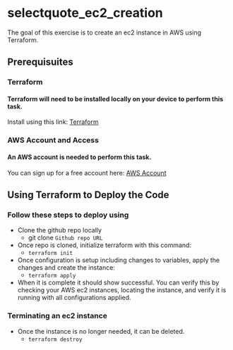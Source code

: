 # selectquote_ec2_creation

The goal of this exercise is to create an ec2 instance in AWS using Terraform.

## Prerequisuites

### Terraform

#### Terraform will need to be installed locally on your device to perform this task.

Install using this link: [Terraform](https://learn.hashicorp.com/tutorials/terraform/install-cli)


### AWS Account and Access

#### An AWS account is needed to perform this task. 

You can sign up for a free account here: [AWS Account](https://aws.amazon.com/free/?all-free-tier.sort-by=item.additionalFields.SortRank&all-free-tier.sort-order=asc&awsf.Free%20Tier%20Types=*all&awsf.Free%20Tier%20Categories=*all)

## Using Terraform to Deploy the Code

### Follow these steps to deploy using 

- Clone the github repo locally
    - git clone ```Github repo URL```
- Once repo is cloned, initialize terraform with this command:
    - ```terraform init```
- Once configuration is setup including changes to variables, apply the changes and create the instance:
    - ```terraform apply```
- When it is complete it should show successful. You can verify this by checking your AWS ec2 instances, locating the instance, and verify it is running with all configurations applied.

### Terminating an ec2 instance
- Once the instance is no longer needed, it can be deleted.
    - ```terraform destroy```